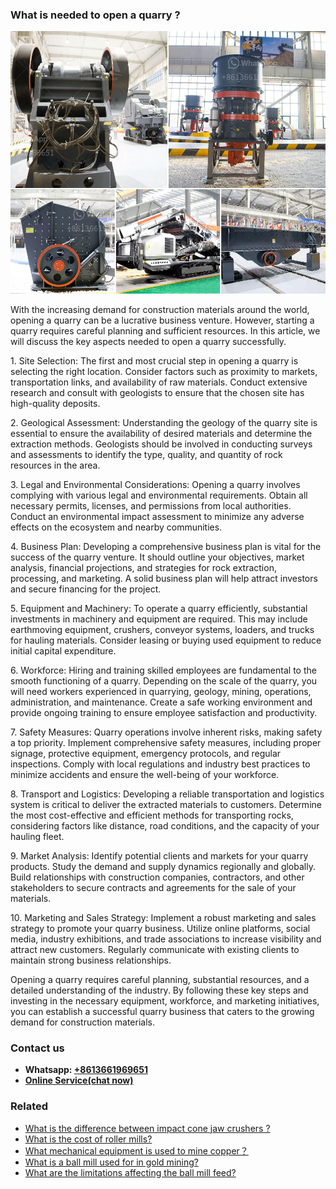 <h3>What is needed to open a quarry ?</h3><img src='1701743399.jpg' alt=''><p>With the increasing demand for construction materials around the world, opening a quarry can be a lucrative business venture. However, starting a quarry requires careful planning and sufficient resources. In this article, we will discuss the key aspects needed to open a quarry successfully.</p><p>1. Site Selection: The first and most crucial step in opening a quarry is selecting the right location. Consider factors such as proximity to markets, transportation links, and availability of raw materials. Conduct extensive research and consult with geologists to ensure that the chosen site has high-quality deposits.</p><p>2. Geological Assessment: Understanding the geology of the quarry site is essential to ensure the availability of desired materials and determine the extraction methods. Geologists should be involved in conducting surveys and assessments to identify the type, quality, and quantity of rock resources in the area.</p><p>3. Legal and Environmental Considerations: Opening a quarry involves complying with various legal and environmental requirements. Obtain all necessary permits, licenses, and permissions from local authorities. Conduct an environmental impact assessment to minimize any adverse effects on the ecosystem and nearby communities.</p><p>4. Business Plan: Developing a comprehensive business plan is vital for the success of the quarry venture. It should outline your objectives, market analysis, financial projections, and strategies for rock extraction, processing, and marketing. A solid business plan will help attract investors and secure financing for the project.</p><p>5. Equipment and Machinery: To operate a quarry efficiently, substantial investments in machinery and equipment are required. This may include earthmoving equipment, crushers, conveyor systems, loaders, and trucks for hauling materials. Consider leasing or buying used equipment to reduce initial capital expenditure.</p><p>6. Workforce: Hiring and training skilled employees are fundamental to the smooth functioning of a quarry. Depending on the scale of the quarry, you will need workers experienced in quarrying, geology, mining, operations, administration, and maintenance. Create a safe working environment and provide ongoing training to ensure employee satisfaction and productivity.</p><p>7. Safety Measures: Quarry operations involve inherent risks, making safety a top priority. Implement comprehensive safety measures, including proper signage, protective equipment, emergency protocols, and regular inspections. Comply with local regulations and industry best practices to minimize accidents and ensure the well-being of your workforce.</p><p>8. Transport and Logistics: Developing a reliable transportation and logistics system is critical to deliver the extracted materials to customers. Determine the most cost-effective and efficient methods for transporting rocks, considering factors like distance, road conditions, and the capacity of your hauling fleet.</p><p>9. Market Analysis: Identify potential clients and markets for your quarry products. Study the demand and supply dynamics regionally and globally. Build relationships with construction companies, contractors, and other stakeholders to secure contracts and agreements for the sale of your materials.</p><p>10. Marketing and Sales Strategy: Implement a robust marketing and sales strategy to promote your quarry business. Utilize online platforms, social media, industry exhibitions, and trade associations to increase visibility and attract new customers. Regularly communicate with existing clients to maintain strong business relationships.</p><p>Opening a quarry requires careful planning, substantial resources, and a detailed understanding of the industry. By following these key steps and investing in the necessary equipment, workforce, and marketing initiatives, you can establish a successful quarry business that caters to the growing demand for construction materials.</p><h3>Contact us</h3><ul><li><strong>Whatsapp:&nbsp;<a href="https://wa.me/8613661969651">+8613661969651</a></strong></li><li><a href="https://swt.shibang-china.com/?git&amp;zhl&amp;What is needed to open a quarry "><strong>Online Service(chat now)</strong></a></li></ul><h3>Related</h3><ul><li><a href='What is the difference between impact cone jaw crushers .md'>What is the difference between impact cone jaw crushers ?</a></li><li><a href='What is the cost of roller mills.md'>What is the cost of roller mills?</a></li><li><a href='What mechanical equipment is used to mine copper？.md'>What mechanical equipment is used to mine copper？</a></li><li><a href='What is a ball mill used for in gold mining.md'>What is a ball mill used for in gold mining?</a></li><li><a href='What are the limitations affecting the ball mill feed.md'>What are the limitations affecting the ball mill feed?</a></li></ul>